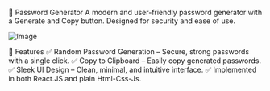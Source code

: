 🔐 Password Generator
A modern and user-friendly password generator with a Generate and Copy button. Designed for security and ease of use.

![Image](https://github.com/user-attachments/assets/2bc8f36d-6249-4abb-95fa-1d269d9e84bc)

🚀 Features
✅ Random Password Generation – Secure, strong passwords with a single click.
✅ Copy to Clipboard – Easily copy generated passwords.
✅ Sleek UI Design – Clean, minimal, and intuitive interface.
✅ Implemented in both React.JS and plain Html-Css-Js.
